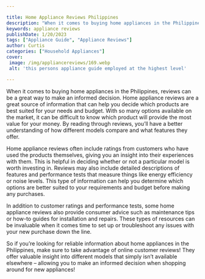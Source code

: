 ```yaml
---

title: Home Appliance Reviews Philippines
description: "When it comes to buying home appliances in the Philippines, reviews can be a great way to make an informed decision. Home applianc...see more"
keywords: appliance reviews
publishDate: 1/20/2023
tags: ["Appliance Guide", "Appliance Reviews"]
author: Curtis
categories: ["Household Appliances"]
cover: 
 image: /img/appliancereviews/169.webp
 alt: 'this persons appliance guide employed at the highest level'

---
```


When it comes to buying home appliances in the Philippines, reviews can be a great way to make an informed decision. Home appliance reviews are a great source of information that can help you decide which products are best suited for your needs and budget. With so many options available on the market, it can be difficult to know which product will provide the most value for your money. By reading through reviews, you’ll have a better understanding of how different models compare and what features they offer.

Home appliance reviews often include ratings from customers who have used the products themselves, giving you an insight into their experiences with them. This is helpful in deciding whether or not a particular model is worth investing in. Reviews may also include detailed descriptions of features and performance tests that measure things like energy efficiency or noise levels. This type of information can help you determine which options are better suited to your requirements and budget before making any purchases.

In addition to customer ratings and performance tests, some home appliance reviews also provide consumer advice such as maintenance tips or how-to guides for installation and repairs. These types of resources can be invaluable when it comes time to set up or troubleshoot any issues with your new purchase down the line. 

So if you’re looking for reliable information about home appliances in the Philippines, make sure to take advantage of online customer reviews! They offer valuable insight into different models that simply isn’t available elsewhere – allowing you to make an informed decision when shopping around for new appliances!
